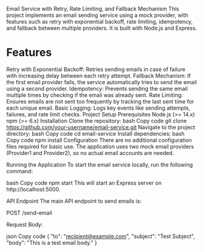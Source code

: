 Email Service with Retry, Rate Limiting, and Fallback Mechanism
This project implements an email sending service using a mock provider, with features such as retry with exponential backoff, rate limiting, idempotency, and fallback between multiple providers. It is built with Node.js and Express.

# Features
Retry with Exponential Backoff: Retries sending emails in case of failure with increasing delay between each retry attempt.
Fallback Mechanism: If the first email provider fails, the service automatically tries to send the email using a second provider.
Idempotency: Prevents sending the same email multiple times by checking if the email was already sent.
Rate Limiting: Ensures emails are not sent too frequently by tracking the last sent time for each unique email.
Basic Logging: Logs key events like sending attempts, failures, and rate limit checks.
Project Setup
Prerequisites
Node.js (>= 14.x)
npm (>= 6.x)
Installation
Clone the repository:
bash
Copy code
git clone https://github.com/your-username/email-service.git
Navigate to the project directory:
bash
Copy code
cd email-service
Install dependencies:
bash
Copy code
npm install
Configuration
There are no additional configuration files required for basic use. The application uses two mock email providers (Provider1 and Provider2), so no actual email accounts are needed.

Running the Application
To start the email service locally, run the following command:

bash
Copy code
npm start
This will start an Express server on http://localhost:5000.

API Endpoint
The main API endpoint to send emails is:

POST /send-email

Request Body:

json
Copy code
{
  "to": "recipient@example.com",
  "subject": "Test Subject",
  "body": "This is a test email body."
}
